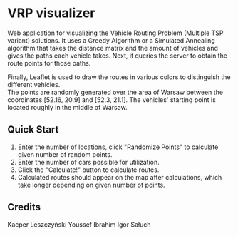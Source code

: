 # VRP visualizer
Web application for visualizing the Vehicle Routing Problem (Multiple TSP variant) solutions.
It uses a Greedy Algorithm or a Simulated Annealing algorithm that takes the distance matrix and the amount of vehicles and gives the paths each vehicle takes. 
Next, it queries the server to obtain the route points for those paths. 

Finally, Leaflet is used to draw the routes in various colors to distinguish the different vehicles.  
The points are randomly generated over the area of Warsaw between the coordinates [52.16, 20.9] and [52.3, 21.1]. 
The vehicles' starting point is located roughly in the middle of Warsaw.

## Quick Start
1. Enter the number of locations, click "Randomize Points" to calculate given number of random points.
2. Enter the number of cars possible for utilization.
3. Click the "Calculate!" button to calculate routes.
4. Calculated routes should appear on the map after calculations, which take longer depending on given number of points. 

## Credits
Kacper Leszczyński
Youssef Ibrahim
Igor Sałuch

